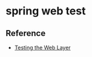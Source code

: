 # spring web test




## Reference

* [Testing the Web Layer](https://spring.io/guides/gs/testing-web/)
